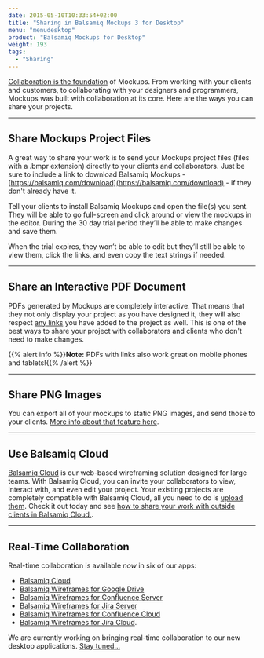 ```yaml
---
date: 2015-05-10T10:33:54+02:00
title: "Sharing in Balsamiq Mockups 3 for Desktop"
menu: "menudesktop"
product: "Balsamiq Mockups for Desktop"
weight: 193
tags:
  - "Sharing"
---
```

[Collaboration is the foundation](https://balsamiq.com/products/#collaboration) of Mockups. From working with your clients and customers, to collaborating with your designers and programmers, Mockups was built with collaboration at its core. Here are the ways you can share your projects.

* * *

## Share Mockups Project Files

A great way to share your work is to send your Mockups project files (files with a .bmpr extension) directly to your clients and collaborators. Just be sure to include a link to download Balsamiq Mockups - [https://balsamiq.com/download](https://balsamiq.com/download) - if they don't already have it.

Tell your clients to install Balsamiq Mockups and open the file(s) you sent. They will be able to go full-screen and click around or view the mockups in the editor. During the 30 day trial period they’ll be able to make changes and save them.

When the trial expires, they won’t be able to edit but they’ll still be able to view them, click the links, and even copy the text strings if needed.

* * *

## Share an Interactive PDF Document

PDFs generated by Mockups are completely interactive. That means that they not only display your project as you have designed it, they will also respect [any links](https://docs.balsamiq.com/desktop/linking) you have added to the project as well. This is one of the best ways to share your project with collaborators and clients who don't need to make changes.

{{% alert info %}}**Note:** PDFs with links also work great on mobile phones and tablets!{{% /alert %}}

* * *

## Share PNG Images

You can export all of your mockups to static PNG images, and send those to your clients. [More info about that feature here](https://docs.balsamiq.com/desktop/exporting/#exporting-to-an-image).

* * *

## Use Balsamiq Cloud

[Balsamiq Cloud](https://balsamiq.cloud) is our web-based wireframing solution designed for large teams. With Balsamiq Cloud, you can invite your collaborators to view, interact with, and even edit your project. Your existing projects are completely compatible with Balsamiq Cloud, all you need to do is [upload them](https://docs.balsamiq.com/cloud/projects). Check it out today and see [how to share your work with outside clients in Balsamiq Cloud.](https://docs.balsamiq.com/cloud/sharing/).

* * *

## Real-Time Collaboration

Real-time collaboration is available *now* in six of our apps:

- [Balsamiq Cloud](https://balsamiq.cloud)
- [Balsamiq Wireframes for Google Drive](https://chrome.google.com/webstore/detail/balsamiq-wireframes-free/imbfadckkgblfbkinjejdeobpfbcopgb)
- [Balsamiq Wireframes for Confluence Server](https://marketplace.atlassian.com/apps/256/balsamiq-wireframes-confluence-server)
- [Balsamiq Wireframes for Jira Server](https://marketplace.atlassian.com/apps/5161/balsamiq-wireframes-for-jira-server)
- [Balsamiq Wireframes for Confluence Cloud](https://marketplace.atlassian.com/apps/1213404/balsamiq-wireframes-for-confluence-cloud)
- [Balsamiq Wireframes for Jira Cloud](https://marketplace.atlassian.com/apps/1212796/balsamiq-wireframes-for-jira-cloud).

We are currently working on bringing real-time collaboration to our new desktop applications. [Stay tuned...](http://blog.balsamiq.com/)
